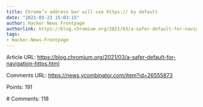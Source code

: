 ```yaml
---
title: Chrome’s address bar will use https:// by default
date: "2021-03-23 15:03:15"
author: Hacker News Frontpage
authorlink: https://blog.chromium.org/2021/03/a-safer-default-for-navigation-https.html
tags:
- Hacker-News-Frontpage
---
```


<p>Article URL: <a href="https://blog.chromium.org/2021/03/a-safer-default-for-navigation-https.html">https://blog.chromium.org/2021/03/a-safer-default-for-navigation-https.html</a></p>
<p>Comments URL: <a href="https://news.ycombinator.com/item?id=26555873">https://news.ycombinator.com/item?id=26555873</a></p>
<p>Points: 191</p>
<p># Comments: 118</p>
